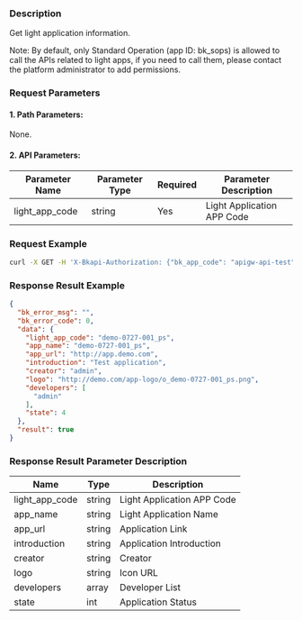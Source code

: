 ### Description
Get light application information.

Note: By default, only Standard Operation (app ID: bk_sops) is allowed to call the APIs related to light apps, if you need to call them, please contact the platform administrator to add permissions.

### Request Parameters

#### 1. Path Parameters:
None.

#### 2. API Parameters:
| Parameter Name | Parameter Type | Required | Parameter Description |
| -------------- | -------------- | -------- | --------------------- |
| light_app_code | string         | Yes      | Light Application APP Code |

### Request Example
```bash
curl -X GET -H 'X-Bkapi-Authorization: {"bk_app_code": "apigw-api-test", "bk_app_secret": "***"}' --insecure https://bkapi.example.com/api/bkpaas3/prod/system/light-applications?light_app_code=demo-0727-001_ps
```

### Response Result Example
```json
{
  "bk_error_msg": "",
  "bk_error_code": 0,
  "data": {
    "light_app_code": "demo-0727-001_ps",
    "app_name": "demo-0727-001_ps",
    "app_url": "http://app.demo.com",
    "introduction": "Test application",
    "creator": "admin",
    "logo": "http://demo.com/app-logo/o_demo-0727-001_ps.png",
    "developers": [
      "admin"
    ],
    "state": 4
  },
  "result": true
}
```

### Response Result Parameter Description
| Name          | Type   | Description         |
| ------------- | ------ | ------------------- |
| light_app_code| string | Light Application APP Code |
| app_name      | string | Light Application Name |
| app_url       | string | Application Link |
| introduction  | string | Application Introduction |
| creator       | string | Creator |
| logo          | string | Icon URL |
| developers    | array  | Developer List |
| state         | int    | Application Status |